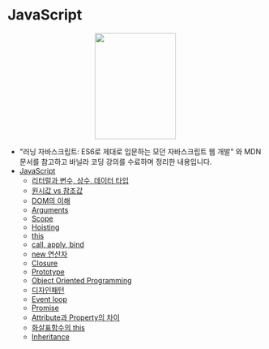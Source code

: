 # JavaScript
<p align="center"><img src="http://www.hanbit.co.kr/data/books/B2328850940_l.jpg" width="160" height="209" align="center" /></p>

- "러닝 자바스크립트: ES6로 제대로 입문하는 모던 자바스크립트 웹 개발" 와 MDN문서를 참고하고 바닐라 코딩 강의를 수료하며 정리한 내용입니다.
- [JavaScript](https://github.com/Geon-wooBryanKim/TIL/blob/master/Frontend/Javascript/README.md)
  - [리터럴과 변수, 상수, 데이터 타입](https://github.com/Geon-wooBryanKim/TIL/blob/master/Frontend/Javascript/literal-variable-constant.md)
  - [원시값 vs 참조값](https://github.com/Geon-wooBryanKim/TIL/blob/master/Frontend/Javascript/primitive-vs-reference.md)
  - [DOM의 이해](https://github.com/Geon-wooBryanKim/TIL/blob/master/Frontend/Javascript/dom.md)
  - [Arguments](https://github.com/Geon-wooBryanKim/TIL/blob/master/Frontend/Javascript/arguments.md)
  - [Scope](https://github.com/Geon-wooBryanKim/TIL/blob/master/Frontend/Javascript/scope.md)
  - [Hoisting](https://github.com/Geon-wooBryanKim/TIL/blob/master/Frontend/Javascript/hoisting.md)
  - [this](https://github.com/Geon-wooBryanKim/TIL/blob/master/Frontend/Javascript/this.md)
  - [call, apply, bind](https://github.com/Geon-wooBryanKim/TIL/blob/master/Frontend/Javascript/call-apply-bind.md)
  - [new 연산자](https://github.com/Geon-wooBryanKim/TIL/blob/master/Frontend/Javascript/new.md)
  - [Closure](https://github.com/Geon-wooBryanKim/TIL/blob/master/Frontend/Javascript/closure.md)
  - [Prototype](https://github.com/Geon-wooBryanKim/TIL/blob/master/Frontend/Javascript/prototype.md)
  - [Object Oriented Programming](https://github.com/Geon-wooBryanKim/TIL/blob/master/Frontend/Javascript/OOP.md)
  - [디자인패턴](https://github.com/Geon-wooBryanKim/TIL/blob/master/Frontend/Javascript/design-pattern.md)
  - [Event loop](https://github.com/Geon-wooBryanKim/TIL/blob/master/Frontend/Javascript/eventloop.md)
  - [Promise](https://github.com/Geon-wooBryanKim/TIL/blob/master/Frontend/Javascript/promise.md)
  - [Attribute과 Property의 차이](https://github.com/Geon-wooBryanKim/TIL/blob/master/Frontend/Javascript/attributeNproperty.md)
  - [화살표함수의 this](https://github.com/Geon-wooBryanKim/TIL/blob/master/Frontend/Javascript/arrowFunction.md)
  - [Inheritance](https://github.com/Geon-wooBryanKim/TIL/blob/master/Frontend/Javascript/inheritance.md)